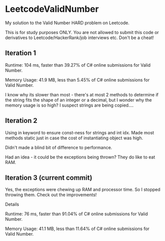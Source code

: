# LeetcodeValidNumber
My solution to the Valid Number HARD problem on Leetcode.

This is for study purposes ONLY. You are not allowed to submit this code or derivatives to Leetcode/HackerRank/job interviews etc. Don't be a cheat!


## Iteration 1 

Runtime: 104 ms, faster than 39.27% of C# online submissions for Valid Number.

Memory Usage: 41.9 MB, less than 5.45% of C# online submissions for Valid Number.

I know why its slower than most - there's at most 2 methods to determine if the string fits the shape of an integer or a decimal, but I wonder why the memory usage is so high? I suspect strings are being copied.... 


## Iteration 2 

Using in keyword to ensure const-ness for strings and int idx. Made most methods static just in case the cost of instantiating object was high.

Didn't made a blind bit of difference to performance.

Had an idea - it could be the exceptions being thrown? They do like to eat RAM.  


## Iteration 3 (current commit)

Yes, the exceptions were chewing up RAM and processor time. So I stopped throwing them. Check out the improvements!


Details 

Runtime: 76 ms, faster than 91.04% of C# online submissions for Valid Number.

Memory Usage: 41.1 MB, less than 11.64% of C# online submissions for Valid Number.


